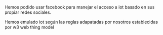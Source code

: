 Hemos podido usar facebook para manejar el acceso a iot basado en sus propiar redes sociales.

Hemos emulado iot según las reglas adapatadas por nosotros establecidas por w3 web thing model